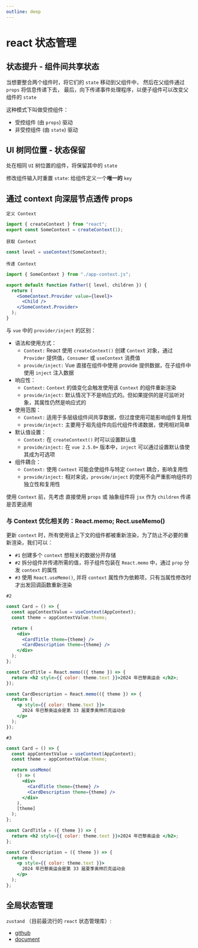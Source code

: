 ```yaml
---
outline: deep
---
```


# react 状态管理

## 状态提升 - 组件间共享状态

当想要整合两个组件时，将它们的 `state` 移动到父组件中，
然后在父组件通过 `props` 将信息传递下去，
最后，向下传递事件处理程序，以便子组件可以改变父组件的 `state`

这种模式下叫做受控组件：

- 受控组件 (由 `props`) 驱动
- 非受控组件 (由 `state`) 驱动

## UI 树同位置 - 状态保留

处在相同 `UI` 树位置的组件，将保留其中的 `state`

修改组件输入时重置 `state`: 给组件定义一个**唯一的** `key`

## 通过 context 向深层节点透传 props

`定义 Context`

```jsx
import { createContext } from "react";
export const SomeContext = createContext(1);
```

`获取 Context`

```jsx
const level = useContext(SomeContext);
```

`传递 Context`

```jsx
import { SomeContext } from "./app-context.js";

export default function Father({ level, children }) {
  return (
    <SomeContext.Provider value={level}>
      <Child />
    </SomeContext.Provider>
  );
}
```

与 `vue` 中的 `provider/inject` 的区别：

- 语法和使用方式：
  - `Context:`
    React 使用 `createContext()` 创建 `Context` 对象，通过 `Provider` 提供值，`Consumer` 或 `useContext` 消费值
  - `provide/inject:`
    Vue 直接在组件中使用 provide 提供数据，在子组件中使用 `inject` 注入数据
- 响应性：
  - `Context:`
    `Context` 的值变化会触发使用该 `Context` 的组件重新渲染
  - `provide/inject:`
    默认情况下不是响应式的。但如果提供的是可监听对象，其属性仍然是响应式的
- 使用范围：
  - `Context:`
    适用于多层级组件间共享数据，但过度使用可能影响组件复用性
  - `provide/inject:`
    主要用于祖先组件向后代组件传递数据，使用相对简单
- 默认值设置：
  - `Context:`
    在 `createContext()` 时可以设置默认值
  - `provide/inject:`
    在 `vue 2.5.0+` 版本中，`inject` 可以通过设置默认值使其成为可选项
- 组件耦合：
  - `Context:`
    使用 `Context` 可能会使组件与特定 `Context` 耦合，影响复用性
  - `provide/inject:`
    相对来说，`provide/inject` 的使用不会严重影响组件的独立性和复用性

使用 `Context` 前，先考虑 直接使用 `props` 或 抽象组件将 `jsx` 作为 `children` 传递是否更适用

### 与 Context 优化相关的：React.memo; Rect.useMemo()

更新 `context` 时，所有使用该上下文的组件都被重新渲染，为了防止不必要的重新渲染，我们可以：

- `#1` 创建多个 `context` 想相关的数据分开存储 
- `#2` 拆分组件并传递所需的值，将子组件包装在 `React.memo` 中，通过 `prop` 分发 `context` 的属性 
- `#3` 使用 `React.useMemo()`, 并将 `context` 属性作为依赖项，只有当属性修改时才出发回调函数重新渲染 

`#2`

```jsx
const Card = () => {
  const appContextValue = useContext(AppContext);
  const theme = appContextValue.theme;

  return (
    <div>
      <CardTitle theme={theme} />
      <CardDescription theme={theme} />
    </div>
  );
};

const CardTitle = React.memo(({ theme }) => {
  return <h2 style={{ color: theme.text }}>2024 年巴黎奥运会 </h2>;
});

const CardDescription = React.memo(({ theme }) => {
  return (
    <p style={{ color: theme.text }}>
      2024 年巴黎奥运会是第 33 届夏季奥林匹克运动会
    </p>
  );
});
```

`#3`

```jsx
const Card = () => {
  const appContextValue = useContext(AppContext);
  const theme = appContextValue.theme;

  return useMemo(
    () => (
      <div>
        <CardTitle theme={theme} />
        <CardDescription theme={theme} />
      </div>
    ),
    [theme]
  );
};

const CardTitle = ({ theme }) => {
  return <h2 style={{ color: theme.text }}>2024 年巴黎奥运会 </h2>;
};

const CardDescription = ({ theme }) => {
  return (
    <p style={{ color: theme.text }}>
      2024 年巴黎奥运会是第 33 届夏季奥林匹克运动会
    </p>
  );
};
```

## 全局状态管理

`zustand` （目前最流行的 `react` 状态管理库）:

- [github](https://github.com/pmndrs/zustand)
- [document](https://docs.pmnd.rs/zustand/getting-started/introduction)
